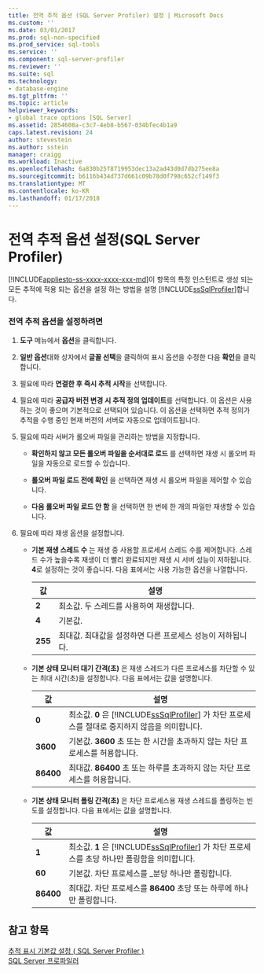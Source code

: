 ```yaml
---
title: 전역 추적 옵션 (SQL Server Profiler) 설정 | Microsoft Docs
ms.custom: ''
ms.date: 03/01/2017
ms.prod: sql-non-specified
ms.prod_service: sql-tools
ms.service: ''
ms.component: sql-server-profiler
ms.reviewer: ''
ms.suite: sql
ms.technology:
- database-engine
ms.tgt_pltfrm: ''
ms.topic: article
helpviewer_keywords:
- global trace options [SQL Server]
ms.assetid: 2854608a-c3c7-4eb8-b567-034bfec4b1a9
caps.latest.revision: 24
author: stevestein
ms.author: sstein
manager: craigg
ms.workload: Inactive
ms.openlocfilehash: 6a830b25f8719953dec13a2ad43d0d7db275ee8a
ms.sourcegitcommit: b6116b434d737d661c09b78d0f798c652cf149f3
ms.translationtype: MT
ms.contentlocale: ko-KR
ms.lasthandoff: 01/17/2018
---
```

# <a name="set-global-trace-options-sql-server-profiler"></a>전역 추적 옵션 설정(SQL Server Profiler)
[!INCLUDE[appliesto-ss-xxxx-xxxx-xxx-md](../../includes/appliesto-ss-xxxx-xxxx-xxx-md.md)]이 항목의 특정 인스턴트로 생성 되는 모든 추적에 적용 되는 옵션을 설정 하는 방법을 설명 [!INCLUDE[ssSqlProfiler](../../includes/sssqlprofiler-md.md)]합니다.  
  
### <a name="to-set-global-trace-options"></a>전역 추적 옵션을 설정하려면  
  
1.  **도구** 메뉴에서 **옵션**을 클릭합니다.  
  
2.  **일반 옵션**대화 상자에서 **글꼴 선택**을 클릭하여 표시 옵션을 수정한 다음 **확인**을 클릭합니다.  
  
3.  필요에 따라 **연결한 후 즉시 추적 시작**을 선택합니다.  
  
4.  필요에 따라 **공급자 버전 변경 시 추적 정의 업데이트**를 선택합니다. 이 옵션은 사용하는 것이 좋으며 기본적으로 선택되어 있습니다. 이 옵션을 선택하면 추적 정의가 추적을 수행 중인 현재 버전의 서버로 자동으로 업데이트됩니다.  
  
5.  필요에 따라 서버가 롤오버 파일을 관리하는 방법을 지정합니다.  
  
    -   **확인하지 않고 모든 롤오버 파일을 순서대로 로드** 를 선택하면 재생 시 롤오버 파일을 자동으로 로드할 수 있습니다.  
  
    -   **롤오버 파일 로드 전에 확인** 을 선택하면 재생 시 롤오버 파일을 제어할 수 있습니다.  
  
    -   **다음 롤오버 파일 로드 안 함** 을 선택하면 한 번에 한 개의 파일만 재생할 수 있습니다.  
  
6.  필요에 따라 재생 옵션을 설정합니다.  
  
    -   **기본 재생 스레드 수** 는 재생 중 사용할 프로세서 스레드 수를 제어합니다. 스레드 수가 높을수록 재생이 더 빨리 완료되지만 재생 시 서버 성능이 저하됩니다. **4**로 설정하는 것이 좋습니다. 다음 표에서는 사용 가능한 옵션을 나열합니다.  
  
        |값|설명|  
        |-----------|-----------------|  
        |**2**|최소값. 두 스레드를 사용하여 재생합니다.|  
        |**4**|기본값.|  
        |**255**|최대값. 최대값을 설정하면 다른 프로세스 성능이 저하됩니다.|  
  
    -   **기본 상태 모니터 대기 간격(초)** 은 재생 스레드가 다른 프로세스를 차단할 수 있는 최대 시간(초)을 설정합니다. 다음 표에서는 값을 설명합니다.  
  
        |값|설명|  
        |-----------|-----------------|  
        |**0**|최소값. **0** 은 [!INCLUDE[ssSqlProfiler](../../includes/sssqlprofiler-md.md)] 가 차단 프로세스를 절대로 중지하지 않음을 의미합니다.|  
        |**3600**|기본값. **3600** 초 또는 한 시간을 초과하지 않는 차단 프로세스를 허용합니다.|  
        |**86400**|최대값. **86400** 초 또는 하루를 초과하지 않는 차단 프로세스를 허용합니다.|  
  
    -   **기본 상태 모니터 폴링 간격(초)** 은 차단 프로세스용 재생 스레드를 폴링하는 빈도를 설정합니다. 다음 표에서는 값을 설명합니다.  
  
        |값|설명|  
        |-----------|-----------------|  
        |**1**|최소값. **1** 은 [!INCLUDE[ssSqlProfiler](../../includes/sssqlprofiler-md.md)] 가 차단 프로세스를 초당 하나만 폴링함을 의미합니다.|  
        |**60**|기본값. 차단 프로세스를 _분당 하나만 폴링합니다.|  
        |**86400**|최대값. 차단 프로세스를 **86400** 초당 또는 하루에 하나만 폴링합니다.|  
  
## <a name="see-also"></a>참고 항목  
 [추적 표시 기본값 설정 &#40; SQL Server Profiler &#41;](../../tools/sql-server-profiler/set-trace-display-defaults-sql-server-profiler.md)   
 [SQL Server 프로파일러](../../tools/sql-server-profiler/sql-server-profiler.md)  
  
  

